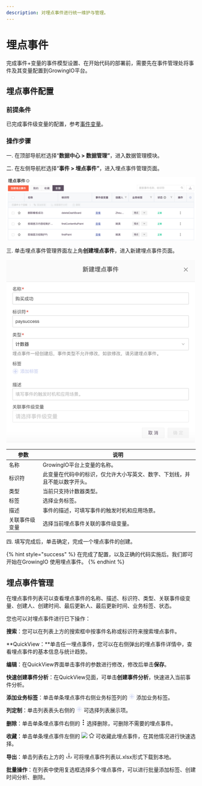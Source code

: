 ```yaml
---
description: 对埋点事件进行统一维护与管理。
---
```


# 埋点事件

完成事件+变量的事件模型设置、在开始代码的部署前，需要先在事件管理处将事件及其变量配置到GrowingIO平台。

## **埋点事件配置**

### **前提条件**

已完成事件级变量的配置，参考[事件变量](event.md)。

### 操作步骤

一. 在顶部导航栏选择“**数据中心 > 数据管理”**，进入数据管理模块。

二. 在左侧导航栏选择“**事件 > 埋点事件”**，进入埋点事件管理页面。

![](<../../../.gitbook/assets/image (6).png>)

三. 单击埋点事件管理界面左上角**创建埋点事件**，进入新建埋点事件页面。

![](<../../../.gitbook/assets/image (17).png>)

| 参数      | 说明                                    |
| ------- | ------------------------------------- |
| 名称      | GrowingIO平台上变量的名称。                    |
| 标识符     | 此变量在代码中的标识，仅允许大小写英文、数字、下划线，并且不能以数字开头。 |
| 类型      | 当前只支持计数器类型。                           |
| 标签      | 选择业务标签。                               |
| 描述      | 事件的描述，可填写事件的触发时机和应用场景。                |
| 关联事件级变量 | 选择当前埋点事件关联的事件级变量。                     |

四. 填写完成后，单击确定，完成一个埋点事件的创建。

{% hint style="success" %}
在完成了配置，以及正确的代码实施后。我们即可开始在GrowingIO 使用埋点事件。
{% endhint %}

## **埋点事件管理**

在埋点事件列表可以查看埋点事件的名称、描述、标识符、类型、关联事件级变量、创建人、创建时间、最后更新人、最后更新时间、业务标签、状态。

您也可以对埋点事件进行已下操作：

**搜索**：您可以在列表上方的搜索框中按事件名称或标识符来搜索埋点事件。

**QuickView：**单击任一埋点事件，您可以在右侧弹出的埋点事件详情中，查看埋点事件的基本信息与统计趋势。

**编辑**：在QuickView界面单击事件的参数进行修改，修改后单击**保存**。

**快速创建事件分析**：在QuickView见面，可单击**创建事件分析**，快速进入当前事件分析。

**添加业务标签**：单击单条埋点事件右侧业务标签列的 <img src="../../../.gitbook/assets/image (36).png" alt="" data-size="line"> 添加业务标签。

**列定制**：单击列表表头右侧的 <img src="../../../.gitbook/assets/image (36).png" alt="" data-size="line"> 可选择列表展示项。

**删除**：单击单条埋点事件右侧的 <img src="../../../.gitbook/assets/image (12).png" alt="" data-size="line"> 选择删除，可删除不需要的埋点事件。

**收藏**：单击单条埋点事件左侧的 ![](https://github.com/growingio/growingio-docs-v3/tree/d520f4a494f6c0635c83422f55c665597e79ee96/.gitbook/assets/shi-jian-shou-cang.png) <img src="../../../.gitbook/assets/image (26).png" alt="" data-size="line"> 可收藏此埋点事件，在其他情况进行快速选择。

**导出**：单击列表右上方的 <img src="../../../.gitbook/assets/image (18).png" alt="" data-size="line"> 可将埋点事件列表以.xlsx形式下载到本地。

**批量操作**：在列表中使用复选框选择多个埋点事件，可以进行批量添加标签、创建时间分析、删除。
